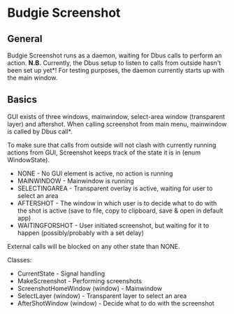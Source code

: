# Budgie Screenshot

## General
Budgie Screenshot runs as a daemon, waiting for Dbus calls to perform an action. **N.B.** Currently, the Dbus setup to listen to calls from outside hasn't been set up yet*! For testing purposes, the daemon currently starts up with the main window.

## Basics
GUI exists of three windows, mainwindow, select-area window (transparent layer) and aftershot. When calling screenshot from main menu, mainwindow is called by Dbus call*.

To make sure that calls from outside will not clash with currently running actions from GUI, Screenshot keeps track of the state it is in (enum WindowState). 

* NONE - No GUI element is active, no action is running
* MAINWINDOW - Mainwindow is running
* SELECTINGAREA - Transparent overlay is active, waiting for user to select an area
* AFTERSHOT - The window in which user is to decide what to do with the shot is active (save to file, copy to clipboard, save & open in default app)
* WAITINGFORSHOT - User initiated screenshot, but waiting for it to happen (possibly/probably with a set delay)

External calls will be blocked on any other state than NONE.

Classes:
* CurrentState - Signal handling
* MakeScreenshot - Performing screenshots
* ScreenshotHomeWindow (window) - Mainwindow
* SelectLayer (window) - Transparent layer to select an area
* AfterShotWindow (window) - Decide what to do with the screenshot

